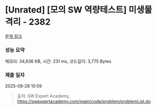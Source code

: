 # [Unrated] [모의 SW 역량테스트] 미생물 격리 - 2382 

[문제 링크](https://swexpertacademy.com/main/code/problem/problemDetail.do?contestProbId=AV597vbqAH0DFAVl) 

### 성능 요약

메모리: 34,636 KB, 시간: 231 ms, 코드길이: 3,775 Bytes

### 제출 일자

2025-08-28 10:59



> 출처: SW Expert Academy, https://swexpertacademy.com/main/code/problem/problemList.do